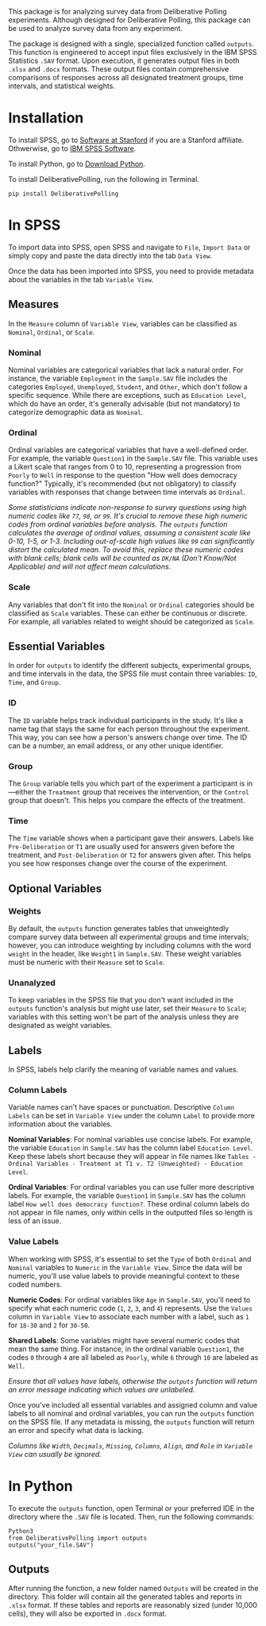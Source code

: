 This package is for analyzing survey data from Deliberative Polling experiments. Although designed for Deliberative Polling, this package can be used to analyze survey data from any experiment.

The package is designed with a single, specialized function called `outputs`. This function is engineered to accept input files exclusively in the IBM SPSS Statistics `.SAV` format. Upon execution, it generates output files in both `.xlsx` and `.docx` formats. These output files contain comprehensive comparisons of responses across all designated treatment groups, time intervals, and statistical weights.

# Installation

To install SPSS, go to [Software at Stanford](https://software.stanford.edu) if you are a Stanford affiliate. Othwerwise, go to [IBM SPSS Software](https://www.ibm.com/spss).

To install Python, go to [Download Python](https://www.python.org/downloads/).

To install DeliberativePolling, run the following in Terminal.

```{bash}
pip install DeliberativePolling
```

# In SPSS

To import data into SPSS, open SPSS and navigate to `File`, `Import Data` or simply copy and paste the data directly into the tab `Data View`.

Once the data has been imported into SPSS, you need to provide metadata about the variables in the tab `Variable View`.

## Measures

In the `Measure` column of `Variable View`, variables can be classified as `Nominal`, `Ordinal`, or `Scale`.

### Nominal

Nominal variables are categorical variables that lack a natural order. For instance, the variable `Employment` in the `Sample.SAV` file includes the categories `Employed`, `Unemployed`, `Student`, and `Other`, which don't follow a specific sequence. While there are exceptions, such as `Education Level`, which do have an order, it's generally advisable (but not mandatory) to categorize demographic data as `Nominal`.

### Ordinal

Ordinal variables are categorical variables that have a well-defined order. For example, the variable `Question1` in the `Sample.SAV` file. This variable uses a Likert scale that ranges from 0 to 10, representing a progression from `Poorly` to `Well` in response to the question "How well does democracy function?" Typically, it's recommended (but not obligatory) to classify variables with responses that change between time intervals as `Ordinal`.

*Some statisticians indicate non-response to survey questions using high numeric codes like `77`, `98`, or `99`. It's crucial to remove these high numeric codes from ordinal variables before analysis. The `outputs` function calculates the average of ordinal values, assuming a consistent scale like 0-10, 1-5, or 1-3. Including out-of-scale high values like `99` can significantly distort the calculated mean. To avoid this, replace these numeric codes with blank cells; blank cells will be counted as `DK/NA` (Don't Know/Not Applicable) and will not affect mean calculations.*

### Scale

Any variables that don't fit into the `Nominal` or `Ordinal` categories should be classified as `Scale` variables. These can either be continuous or discrete. For example, all variables related to weight should be categorized as `Scale`.

## Essential Variables
In order for `outputs` to identify the different subjects, experimental groups, and time intervals in the data, the SPSS file must contain three variables: `ID`, `Time`, and `Group`.

### ID
The `ID` variable helps track individual participants in the study. It's like a name tag that stays the same for each person throughout the experiment. This way, you can see how a person's answers change over time. The ID can be a number, an email address, or any other unique identifier.

### Group
The `Group` variable tells you which part of the experiment a participant is in—either the `Treatment` group that receives the intervention, or the `Control` group that doesn't. This helps you compare the effects of the treatment.

### Time
The `Time` variable shows when a participant gave their answers. Labels like `Pre-Deliberation` or `T1` are usually used for answers given before the treatment, and `Post-Deliberation` or `T2` for answers given after. This helps you see how responses change over the course of the experiment.

## Optional Variables

### Weights
By default, the `outputs` function generates tables that unweightedly compare survey data between all experimental groups and time intervals; however, you can introduce weighting by including columns with the word `weight` in the header, like `Weight1` in `Sample.SAV`. These weight variables must be numeric with their `Measure` set to `Scale`.

### Unanalyzed
To keep variables in the SPSS file that you don't want included in the `outputs` function's analysis but might use later, set their `Measure` to `Scale`; variables with this setting won't be part of the analysis unless they are designated as weight variables.

## Labels

In SPSS, labels help clarify the meaning of variable names and values.

### Column Labels
Variable names can't have spaces or punctuation. Descriptive `Column Labels` can be set in `Variable View` under the column `Label` to provide more information about the variables.

**Nominal Variables**: For nominal variables use concise labels. For example, the variable `Education` in `Sample.SAV` has the column label `Education Level`. Keep these labels short because they will appear in file names like `Tables - Ordinal Variables - Treatment at T1 v. T2 (Unweighted) - Education Level`.

**Ordinal Variables**: For ordinal variables you can use fuller more descriptive labels. For example, the variable `Question1` in `Sample.SAV` has the column label `How well does democracy function?`. These ordinal column labels do not appear in file names, only within cells in the outputted files so length is less of an issue.

### Value Labels

When working with SPSS, it's essential to set the `Type` of both `Ordinal` and `Nominal` variables to `Numeric` in the `Variable View`. Since the data will be numeric, you'll use value labels to provide meaningful context to these coded numbers.

**Numeric Codes**: For ordinal variables like `Age` in `Sample.SAV`, you'll need to specify what each numeric code (`1`, `2`, `3`, and `4`) represents. Use the `Values` column in `Variable View` to associate each number with a label, such as `1` for `18-30` and `2` for `30-50`.

**Shared Labels**: Some variables might have several numeric codes that mean the same thing. For instance, in the ordinal variable `Question1`, the codes `0` through `4` are all labeled as `Poorly`, while `6` through `10` are labeled as `Well`.

*Ensure that all values have labels, otherwise the `outputs` function will return an error message indicating which values are unlabeled.*

Once you've included all essential variables and assigned column and value labels to all nominal and ordinal variables, you can run the `outputs` function on the SPSS file. If any metadata is missing, the `outputs` function will return an error and specify what data is lacking.

*Columns like `Width`, `Decimals`, `Missing`, `Columns`, `Align`, and `Role` in `Variable View` can usually be ignored.*

# In Python

To execute the `outputs` function, open Terminal or your preferred IDE in the directory where the `.SAV` file is located. Then, run the following commands:

```{bash}
Python3
from DeliberativePolling import outputs
outputs("your_file.SAV")
```

## Outputs

After running the function, a new folder named `Outputs` will be created in the directory. This folder will contain all the generated tables and reports in `.xlsx` format. If these tables and reports are reasonably sized (under 10,000 cells), they will also be exported in `.docx` format.